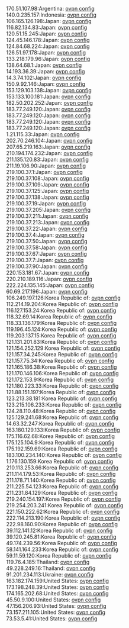 170.51.107.98:Argentina: [ovpn config](vpn/170_51_107_98.ovpn)  
140.0.235.157:Indonesia: [ovpn config](vpn/140_0_235_157.ovpn)  
106.165.126.198:Japan: [ovpn config](vpn/106_165_126_198.ovpn)  
116.82.134.83:Japan: [ovpn config](vpn/116_82_134_83.ovpn)  
120.51.15.245:Japan: [ovpn config](vpn/120_51_15_245.ovpn)  
124.45.146.178:Japan: [ovpn config](vpn/124_45_146_178.ovpn)  
124.84.68.224:Japan: [ovpn config](vpn/124_84_68_224.ovpn)  
126.51.97.178:Japan: [ovpn config](vpn/126_51_97_178.ovpn)  
133.218.179.96:Japan: [ovpn config](vpn/133_218_179_96.ovpn)  
138.64.68.1:Japan: [ovpn config](vpn/138_64_68_1.ovpn)  
14.193.36.39:Japan: [ovpn config](vpn/14_193_36_39.ovpn)  
14.3.74.102:Japan: [ovpn config](vpn/14_3_74_102.ovpn)  
150.9.92.146:Japan: [ovpn config](vpn/150_9_92_146.ovpn)  
153.129.103.138:Japan: [ovpn config](vpn/153_129_103_138.ovpn)  
153.133.100.181:Japan: [ovpn config](vpn/153_133_100_181.ovpn)  
182.50.202.252:Japan: [ovpn config](vpn/182_50_202_252.ovpn)  
183.77.249.120:Japan: [ovpn config](vpn/183_77_249_120.ovpn)  
183.77.249.120:Japan: [ovpn config](vpn/183_77_249_120.ovpn)  
183.77.249.120:Japan: [ovpn config](vpn/183_77_249_120.ovpn)  
183.77.249.120:Japan: [ovpn config](vpn/183_77_249_120.ovpn)  
1.21.115.33:Japan: [ovpn config](vpn/1_21_115_33.ovpn)  
202.70.246.104:Japan: [ovpn config](vpn/202_70_246_104.ovpn)  
207.65.219.163:Japan: [ovpn config](vpn/207_65_219_163.ovpn)  
210.194.174.232:Japan: [ovpn config](vpn/210_194_174_232.ovpn)  
211.135.120.83:Japan: [ovpn config](vpn/211_135_120_83.ovpn)  
211.19.106.90:Japan: [ovpn config](vpn/211_19_106_90.ovpn)  
219.100.37.1:Japan: [ovpn config](vpn/219_100_37_1.ovpn)  
219.100.37.108:Japan: [ovpn config](vpn/219_100_37_108.ovpn)  
219.100.37.109:Japan: [ovpn config](vpn/219_100_37_109.ovpn)  
219.100.37.125:Japan: [ovpn config](vpn/219_100_37_125.ovpn)  
219.100.37.138:Japan: [ovpn config](vpn/219_100_37_138.ovpn)  
219.100.37.19:Japan: [ovpn config](vpn/219_100_37_19.ovpn)  
219.100.37.205:Japan: [ovpn config](vpn/219_100_37_205.ovpn)  
219.100.37.211:Japan: [ovpn config](vpn/219_100_37_211.ovpn)  
219.100.37.213:Japan: [ovpn config](vpn/219_100_37_213.ovpn)  
219.100.37.22:Japan: [ovpn config](vpn/219_100_37_22.ovpn)  
219.100.37.4:Japan: [ovpn config](vpn/219_100_37_4.ovpn)  
219.100.37.50:Japan: [ovpn config](vpn/219_100_37_50.ovpn)  
219.100.37.58:Japan: [ovpn config](vpn/219_100_37_58.ovpn)  
219.100.37.67:Japan: [ovpn config](vpn/219_100_37_67.ovpn)  
219.100.37.7:Japan: [ovpn config](vpn/219_100_37_7.ovpn)  
219.100.37.90:Japan: [ovpn config](vpn/219_100_37_90.ovpn)  
220.153.181.67:Japan: [ovpn config](vpn/220_153_181_67.ovpn)  
220.210.189.116:Japan: [ovpn config](vpn/220_210_189_116.ovpn)  
222.224.135.145:Japan: [ovpn config](vpn/222_224_135_145.ovpn)  
60.69.217.196:Japan: [ovpn config](vpn/60_69_217_196.ovpn)  
106.249.197.126:Korea Republic of: [ovpn config](vpn/106_249_197_126.ovpn)  
112.214.19.204:Korea Republic of: [ovpn config](vpn/112_214_19_204.ovpn)  
116.127.153.24:Korea Republic of: [ovpn config](vpn/116_127_153_24.ovpn)  
118.32.69.14:Korea Republic of: [ovpn config](vpn/118_32_69_14.ovpn)  
118.33.136.179:Korea Republic of: [ovpn config](vpn/118_33_136_179.ovpn)  
119.196.45.124:Korea Republic of: [ovpn config](vpn/119_196_45_124.ovpn)  
119.203.137.15:Korea Republic of: [ovpn config](vpn/119_203_137_15.ovpn)  
121.131.201.83:Korea Republic of: [ovpn config](vpn/121_131_201_83.ovpn)  
121.154.252.129:Korea Republic of: [ovpn config](vpn/121_154_252_129.ovpn)  
121.157.34.245:Korea Republic of: [ovpn config](vpn/121_157_34_245.ovpn)  
121.157.75.34:Korea Republic of: [ovpn config](vpn/121_157_75_34.ovpn)  
121.165.186.38:Korea Republic of: [ovpn config](vpn/121_165_186_38.ovpn)  
121.170.146.106:Korea Republic of: [ovpn config](vpn/121_170_146_106.ovpn)  
121.172.153.9:Korea Republic of: [ovpn config](vpn/121_172_153_9.ovpn)  
121.180.223.33:Korea Republic of: [ovpn config](vpn/121_180_223_33.ovpn)  
121.88.151.197:Korea Republic of: [ovpn config](vpn/121_88_151_197.ovpn)  
123.213.38.181:Korea Republic of: [ovpn config](vpn/123_213_38_181.ovpn)  
123.215.106.233:Korea Republic of: [ovpn config](vpn/123_215_106_233.ovpn)  
124.28.110.48:Korea Republic of: [ovpn config](vpn/124_28_110_48.ovpn)  
125.129.241.68:Korea Republic of: [ovpn config](vpn/125_129_241_68.ovpn)  
14.63.32.247:Korea Republic of: [ovpn config](vpn/14_63_32_247.ovpn)  
163.180.129.133:Korea Republic of: [ovpn config](vpn/163_180_129_133.ovpn)  
175.116.62.68:Korea Republic of: [ovpn config](vpn/175_116_62_68.ovpn)  
175.125.104.9:Korea Republic of: [ovpn config](vpn/175_125_104_9.ovpn)  
175.192.159.69:Korea Republic of: [ovpn config](vpn/175_192_159_69.ovpn)  
183.100.234.140:Korea Republic of: [ovpn config](vpn/183_100_234_140.ovpn)  
1.176.130.159:Korea Republic of: [ovpn config](vpn/1_176_130_159.ovpn)  
210.113.253.66:Korea Republic of: [ovpn config](vpn/210_113_253_66.ovpn)  
211.114.179.53:Korea Republic of: [ovpn config](vpn/211_114_179_53.ovpn)  
211.178.71.140:Korea Republic of: [ovpn config](vpn/211_178_71_140.ovpn)  
211.225.54.123:Korea Republic of: [ovpn config](vpn/211_225_54_123.ovpn)  
211.231.84.129:Korea Republic of: [ovpn config](vpn/211_231_84_129.ovpn)  
219.240.154.197:Korea Republic of: [ovpn config](vpn/219_240_154_197.ovpn)  
219.254.203.241:Korea Republic of: [ovpn config](vpn/219_254_203_241.ovpn)  
221.150.222.62:Korea Republic of: [ovpn config](vpn/221_150_222_62.ovpn)  
222.114.213.190:Korea Republic of: [ovpn config](vpn/222_114_213_190.ovpn)  
222.98.160.90:Korea Republic of: [ovpn config](vpn/222_98_160_90.ovpn)  
39.112.141.12:Korea Republic of: [ovpn config](vpn/39_112_141_12.ovpn)  
39.120.245.81:Korea Republic of: [ovpn config](vpn/39_120_245_81.ovpn)  
49.174.239.56:Korea Republic of: [ovpn config](vpn/49_174_239_56.ovpn)  
58.141.164.233:Korea Republic of: [ovpn config](vpn/58_141_164_233.ovpn)  
59.11.59.120:Korea Republic of: [ovpn config](vpn/59_11_59_120.ovpn)  
119.76.4.185:Thailand: [ovpn config](vpn/119_76_4_185.ovpn)  
49.228.249.16:Thailand: [ovpn config](vpn/49_228_249_16.ovpn)  
91.201.234.113:Ukraine: [ovpn config](vpn/91_201_234_113.ovpn)  
163.182.174.159:United States: [ovpn config](vpn/163_182_174_159.ovpn)  
173.198.248.39:United States: [ovpn config](vpn/173_198_248_39.ovpn)  
174.165.202.68:United States: [ovpn config](vpn/174_165_202_68.ovpn)  
45.50.9.100:United States: [ovpn config](vpn/45_50_9_100.ovpn)  
47.156.206.93:United States: [ovpn config](vpn/47_156_206_93.ovpn)  
73.157.211.105:United States: [ovpn config](vpn/73_157_211_105.ovpn)  
73.53.5.41:United States: [ovpn config](vpn/73_53_5_41.ovpn)  
